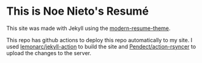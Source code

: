 # This is Noe Nieto's Resumé

This site was made with Jekyll using the [modern-resume-theme](https://github.com/sproogen/modern-resume-theme).

This repo has github actions to deploy this repo automatically to my site. I
used [lemonarc/jekyll-action](https://github.com/helaili/jekyll-action) to build
the site and [Pendect/action-rsyncer](https://github.com/Pendect/action-rsyncer)
to upload the changes to the server.
